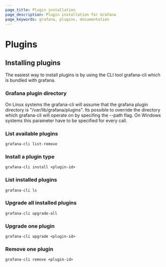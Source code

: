 ```yaml
---
page_title: Plugin installation
page_description: Plugin installation for Grafana
page_keywords: grafana, plugins, documentation
---
```


# Plugins

## Installing plugins

The easiest way to install plugins is by using the CLI tool grafana-cli which is bundled with grafana.

### Grafana plugin directory
On Linux systems the grafana-cli will assume that the grafana plugin directory is "/var/lib/grafana/plugins". Its possible to override the directory which grafana-cli will operate on by specifing the --path flag. On Windows systems this parameter have to be specified for every call.

### List available plugins
```
grafana-cli list-remove
```

### Install a plugin type
```
grafana-cli install <plugin-id>
```

### List installed plugins
```
grafana-cli ls
```

### Upgrade all installed plugins
```
grafana-cli upgrade-all
```

### Upgrade one plugin
```
grafana-cli upgrade <plugin-id>
```

### Remove one plugin
```
grafana-cli remove <plugin-id>
```
